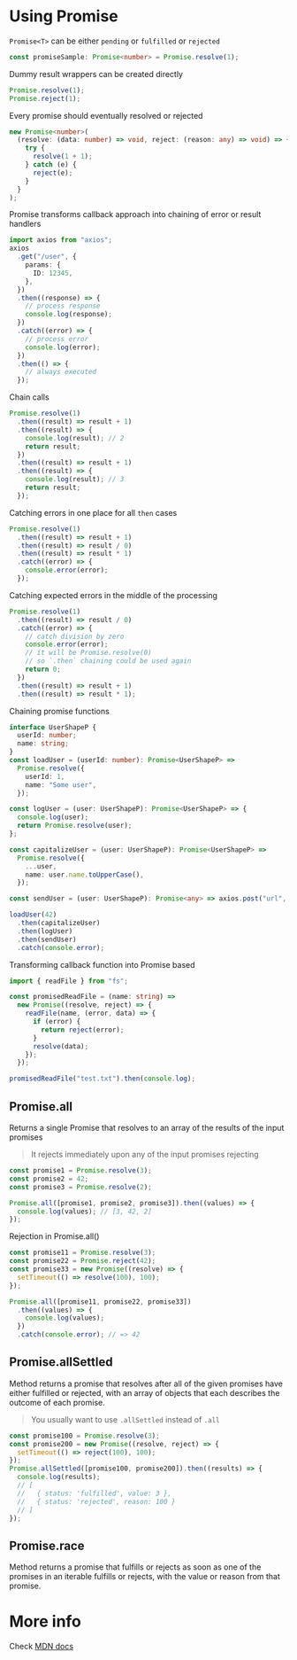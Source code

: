 # Using Promise

`Promise<T>` can be either `pending` or `fulfilled` or `rejected`

```ts
const promiseSample: Promise<number> = Promise.resolve(1);
```

Dummy result wrappers can be created directly

```ts
Promise.resolve(1);
Promise.reject(1);
```

Every promise should eventually resolved or rejected

```ts
new Promise<number>(
  (resolve: (data: number) => void, reject: (reason: any) => void) => {
    try {
      resolve(1 + 1);
    } catch (e) {
      reject(e);
    }
  }
);
```

Promise transforms callback approach into chaining of error or result handlers

```ts
import axios from "axios";
axios
  .get("/user", {
    params: {
      ID: 12345,
    },
  })
  .then((response) => {
    // process response
    console.log(response);
  })
  .catch((error) => {
    // process error
    console.log(error);
  })
  .then(() => {
    // always executed
  });
```

Chain calls

```ts
Promise.resolve(1)
  .then((result) => result + 1)
  .then((result) => {
    console.log(result); // 2
    return result;
  })
  .then((result) => result + 1)
  .then((result) => {
    console.log(result); // 3
    return result;
  });
```

Catching errors in one place for all `then` cases

```ts
Promise.resolve(1)
  .then((result) => result + 1)
  .then((result) => result / 0)
  .then((result) => result * 1)
  .catch((error) => {
    console.error(error);
  });
```

Catching expected errors in the middle of the processing

```ts
Promise.resolve(1)
  .then((result) => result / 0)
  .catch((error) => {
    // catch division by zero
    console.error(error);
    // it will be Promise.resolve(0)
    // so `.then` chaining could be used again
    return 0;
  })
  .then((result) => result + 1)
  .then((result) => result * 1);
```

Chaining promise functions

```ts
interface UserShapeP {
  userId: number;
  name: string;
}
const loadUser = (userId: number): Promise<UserShapeP> =>
  Promise.resolve({
    userId: 1,
    name: "Some user",
  });

const logUser = (user: UserShapeP): Promise<UserShapeP> => {
  console.log(user);
  return Promise.resolve(user);
};

const capitalizeUser = (user: UserShapeP): Promise<UserShapeP> =>
  Promise.resolve({
    ...user,
    name: user.name.toUpperCase(),
  });

const sendUser = (user: UserShapeP): Promise<any> => axios.post("url", user);

loadUser(42)
  .then(capitalizeUser)
  .then(logUser)
  .then(sendUser)
  .catch(console.error);
```

Transforming callback function into Promise based

```ts
import { readFile } from "fs";

const promisedReadFile = (name: string) =>
  new Promise((resolve, reject) => {
    readFile(name, (error, data) => {
      if (error) {
        return reject(error);
      }
      resolve(data);
    });
  });

promisedReadFile("test.txt").then(console.log);
```

## Promise.all

Returns a single Promise that resolves to an array of the results of the input promises

> It rejects immediately upon any of the input promises rejecting

```ts
const promise1 = Promise.resolve(3);
const promise2 = 42;
const promise3 = Promise.resolve(2);

Promise.all([promise1, promise2, promise3]).then((values) => {
  console.log(values); // [3, 42, 2]
});
```

Rejection in Promise.all()

```ts
const promise11 = Promise.resolve(3);
const promise22 = Promise.reject(42);
const promise33 = new Promise((resolve) => {
  setTimeout(() => resolve(100), 100);
});

Promise.all([promise11, promise22, promise33])
  .then((values) => {
    console.log(values);
  })
  .catch(console.error); // => 42
```

## Promise.allSettled

Method returns a promise that resolves after all of the given promises have either fulfilled or rejected,
with an array of objects that each describes the outcome of each promise.

> You usually want to use `.allSettled` instead of `.all`

```ts
const promise100 = Promise.resolve(3);
const promise200 = new Promise((resolve, reject) => {
  setTimeout(() => reject(100), 100);
});
Promise.allSettled([promise100, promise200]).then((results) => {
  console.log(results);
  // [
  //   { status: 'fulfilled', value: 3 },
  //   { status: 'rejected', reason: 100 }
  // ]
});
```

## Promise.race

Method returns a promise that fulfills or rejects as soon as one of the promises in an iterable fulfills or rejects,
with the value or reason from that promise.

# More info

Check [MDN docs](https://developer.mozilla.org/en-US/docs/Web/JavaScript/Reference/Global_Objects/Promise)
